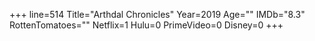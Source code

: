 +++
line=514
Title="Arthdal Chronicles"
Year=2019
Age=""
IMDb="8.3"
RottenTomatoes=""
Netflix=1
Hulu=0
PrimeVideo=0
Disney=0
+++

